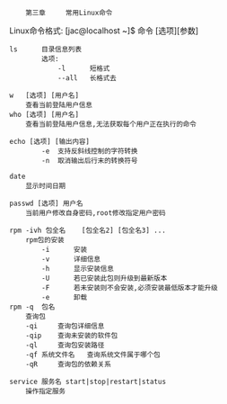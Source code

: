 		第三章		常用Linux命令


Linux命令格式:
	[jac@localhost ~]$ 命令	[选项][参数]
	
	ls 		目录信息列表
			选项:
				-l		短格式
				--all	长格式去
	
	w	[选项] [用户名]
		查看当前登陆用户信息
	who [选项] [用户名]
		查看当前登陆用户信息,无法获取每个用户正在执行的命令
		
	echo [选项] [输出内容]
			-e	支持反斜线控制的字符转换
			-n	取消输出后行末的转换符号
			
	date
		显示时间日期
		
	passwd [选项] 用户名
		当前用户修改自身密码,root修改指定用户密码
		
	rpm	-ivh 包全名	[包全名2] [包全名3] ...
		rpm包的安装
			-i		安装
			-v		详细信息
			-h		显示安装信息
			-U		若已安装此包则升级到最新版本
			-F		若未安装则不会安装,必须安装最低版本才能升级
			-e		卸载
	rpm	-q	包名
		查询包
		-qi		查询包详细信息
		-qip	查询未安装的软件包
		-ql		查询包安装路径
		-qf	系统文件名	查询系统文件属于哪个包
		-qR		查询包的依赖关系
		
	service 服务名	start|stop|restart|status
		操作指定服务